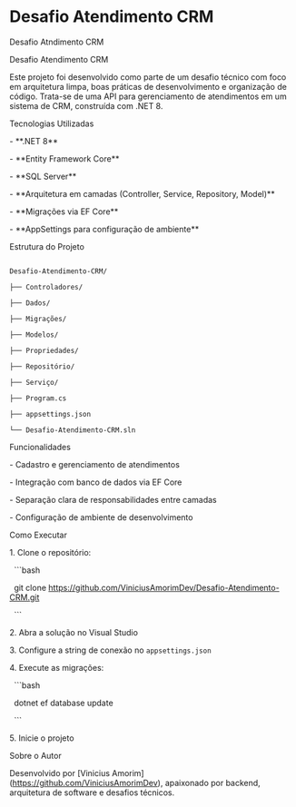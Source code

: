 # Desafio Atendimento CRM

Desafio Atndimento CRM



Desafio Atendimento CRM



Este projeto foi desenvolvido como parte de um desafio técnico com foco em arquitetura limpa, boas práticas de desenvolvimento e organização de código. Trata-se de uma API para gerenciamento de atendimentos em um sistema de CRM, construída com .NET 8.



Tecnologias Utilizadas



\- \*\*.NET 8\*\*

\- \*\*Entity Framework Core\*\*

\- \*\*SQL Server\*\*

\- \*\*Arquitetura em camadas (Controller, Service, Repository, Model)\*\*

\- \*\*Migrações via EF Core\*\*

\- \*\*AppSettings para configuração de ambiente\*\*



Estrutura do Projeto



```

Desafio-Atendimento-CRM/

├── Controladores/

├── Dados/

├── Migrações/

├── Modelos/

├── Propriedades/

├── Repositório/

├── Serviço/

├── Program.cs

├── appsettings.json

└── Desafio-Atendimento-CRM.sln

```



Funcionalidades



\- Cadastro e gerenciamento de atendimentos

\- Integração com banco de dados via EF Core

\- Separação clara de responsabilidades entre camadas

\- Configuração de ambiente de desenvolvimento



Como Executar



1\. Clone o repositório:

&nbsp;  ```bash

&nbsp;  git clone https://github.com/ViniciusAmorimDev/Desafio-Atendimento-CRM.git

&nbsp;  ```

2\. Abra a solução no Visual Studio

3\. Configure a string de conexão no `appsettings.json`

4\. Execute as migrações:

&nbsp;  ```bash

&nbsp;  dotnet ef database update

&nbsp;  ```

5\. Inicie o projeto



Sobre o Autor



Desenvolvido por \[Vinicius Amorim](https://github.com/ViniciusAmorimDev), apaixonado por backend, arquitetura de software e desafios técnicos.

